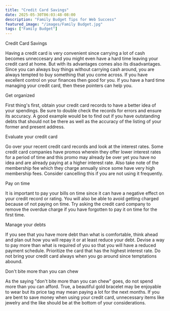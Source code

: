 ```yaml
---
title: "Credit Card Savings"
date: 2025-05-30T06:03:48-08:00
description: "Family Budget Tips for Web Success"
featured_image: "/images/Family Budget.jpg"
tags: ["Family Budget"]
---
```


Credit Card Savings


Having a credit card is very convenient since carrying a lot of cash becomes unneccesary and you might even have a hard time leaving your credit card at home. But with its advantages comes also its disadvantages. Since you can always buy things without carrying cash around, you are always tempted to buy something that you come across. If you have excellent control on your finances then good for you. If you have a hard time managing your credit card, then these pointers can help you. 

Get organized 

First thing's first, obtain your credit card records to have a better idea of your spendings. Be sure to double check the records for errors and ensure its accuracy. A good example would be to find out if you have outstanding debts that should not be there as well as the accuracy of the listing of your former and present address. 

Evaluate your credit card

Go over your recent credit card records and look at the interest rates. Some credit card companies have promos wherein they offer lower interest rates for a period of time and this promo may already be over yet you have no idea and are already paying at a higher interest rate. Also take note of the membership fee which they charge annually since some have very high membership fees. Consider cancelling this if you are not using it frequently.  	

Pay on time

It is important to pay your bills on time since it can have a negative effect on your credit record or rating. You will also be able to avoid getting charged because of not paying on time. Try asking the credit card company to remove the overdue charge if you have forgotten to pay it on time for the first time.

Manage your debts

If you see that you have more debt than what is comfortable, think ahead and plan out how you will repay it or at least reduce your debt. Devise a way to pay more than what is required of you so that you will have a reduced payment schedule. Prioritize the card that has the highest interest rate. Do not bring your credit card always when you go around since temptations abound.

Don't bite more than you can chew

As the saying "don't bite more than you can chew" goes, do not spend more than you can afford. True, a beautiful gold bracelet may be enjoyable to wear but its price tag may mean paying a lot for the next months. If you are bent to save money when using your credit card, unnecessary items like jewelry and the like should be at the bottom of your considerations. 


